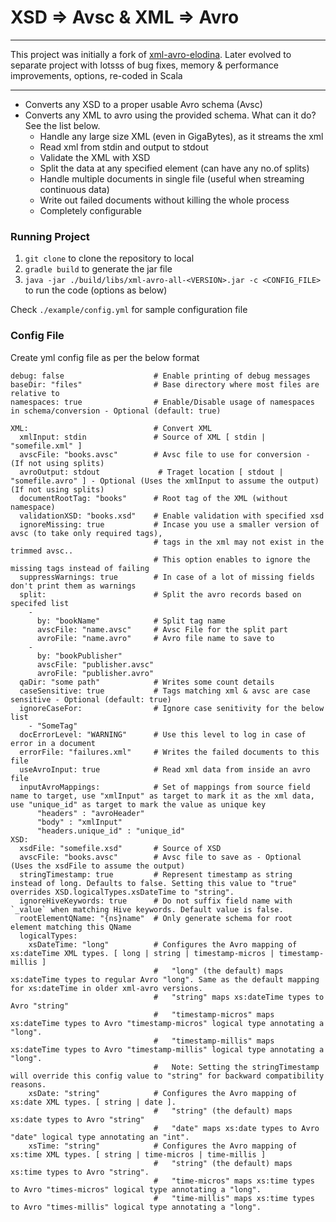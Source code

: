 # XSD => Avsc & XML => Avro
****
This project was initially a fork of [xml-avro-elodina](https://github.com/elodina/xml-avro).
Later evolved to separate project with lotsss of bug fixes, memory & performance improvements, options, re-coded in Scala
****
- Converts any XSD to a proper usable Avro schema (Avsc)
- Converts any XML to avro using the provided schema. What can it do? See the list below.
    - Handle any large size XML (even in GigaBytes), as it streams the xml
    - Read xml from stdin and output to stdout
    - Validate the XML with XSD
    - Split the data at any specified element (can have any no.of splits)
    - Handle multiple documents in single file (useful when streaming continuous data)
    - Write out failed documents without killing the whole process
    - Completely configurable

### Running Project
1. `git clone` to clone the repository to local
2. `gradle build` to generate the jar file
3. `java -jar ./build/libs/xml-avro-all-<VERSION>.jar -c <CONFIG_FILE>` to run the code (options as below)

Check `./example/config.yml` for sample configuration file

### Config File
Create yml config file as per the below format
```
debug: false                    # Enable printing of debug messages
baseDir: "files"                # Base directory where most files are relative to
namespaces: true                # Enable/Disable usage of namespaces in schema/conversion - Optional (default: true)

XML:                            # Convert XML
  xmlInput: stdin               # Source of XML [ stdin | "somefile.xml" ]
  avscFile: "books.avsc"        # Avsc file to use for conversion - (If not using splits)
  avroOutput: stdout             # Traget location [ stdout | "somefile.avro" ] - Optional (Uses the xmlInput to assume the output) (If not using splits)
  documentRootTag: "books"      # Root tag of the XML (without namespace)
  validationXSD: "books.xsd"    # Enable validation with specified xsd
  ignoreMissing: true           # Incase you use a smaller version of avsc (to take only required tags),
                                # tags in the xml may not exist in the trimmed avsc.. 
                                # This option enables to ignore the missing tags instead of failing
  suppressWarnings: true        # In case of a lot of missing fields don't print them as warnings
  split:                        # Split the avro records based on specifed list
    -
      by: "bookName"            # Split tag name
      avscFile: "name.avsc"     # Avsc File for the split part
      avroFile: "name.avro"     # Avro file name to save to
    -
      by: "bookPublisher"
      avscFile: "publisher.avsc"
      avroFile: "publisher.avro"
  qaDir: "some path"            # Writes some count details 
  caseSensitive: true           # Tags matching xml & avsc are case sensitive - Optional (default: true) 
  ignoreCaseFor:                # Ignore case senitivity for the below list
    - "SomeTag"
  docErrorLevel: "WARNING"      # Use this level to log in case of error in a document 
  errorFile: "failures.xml"     # Writes the failed documents to this file
  useAvroInput: true            # Read xml data from inside an avro file
  inputAvroMappings:            # Set of mappings from source field name to target, use "xmlInput" as target to mark it as the xml data, use "unique_id" as target to mark the value as unique key
      "headers" : "avroHeader"
      "body" : "xmlInput"
      "headers.unique_id" : "unique_id"
XSD:
  xsdFile: "somefile.xsd"       # Source of XSD
  avscFile: "books.avsc"        # Avsc file to save as - Optional (Uses the xsdFile to assume the output)
  stringTimestamp: true         # Represent timestamp as string instead of long. Defaults to false. Setting this value to "true" overrides XSD.logicalTypes.xsDateTime to "string".
  ignoreHiveKeywords: true      # Do not suffix field name with `_value` when matching Hive keywords. Default value is false.
  rootElementQName: "{ns}name"  # Only generate schema for root element matching this QName
  logicalTypes:
    xsDateTime: "long"          # Configures the Avro mapping of xs:dateTime XML types. [ long | string | timestamp-micros | timestamp-millis ]
                                #   "long" (the default) maps xs:dateTime types to regular Avro "long". Same as the default mapping for xs:dateTime in older xml-avro versions. 
                                #   "string" maps xs:dateTime types to Avro "string"
                                #   "timestamp-micros" maps xs:dateTime types to Avro "timestamp-micros" logical type annotating a "long". 
                                #   "timestamp-millis" maps xs:dateTime types to Avro "timestamp-millis" logical type annotating a "long".
                                #   Note: Setting the stringTimestamp will override this config value to "string" for backward compatibility reasons. 
    xsDate: "string"            # Configures the Avro mapping of xs:date XML types. [ string | date ].
                                #   "string" (the default) maps xs:date types to Avro "string"
                                #   "date" maps xs:date types to Avro "date" logical type annotating an "int".  
    xsTime: "string"            # Configures the Avro mapping of xs:time XML types. [ string | time-micros | time-millis ]
                                #   "string" (the default) maps xs:time types to Avro "string".
                                #   "time-micros" maps xs:time types to Avro "times-micros" logical type annotating a "long". 
                                #   "time-millis" maps xs:time types to Avro "times-millis" logical type annotating a "long".
```